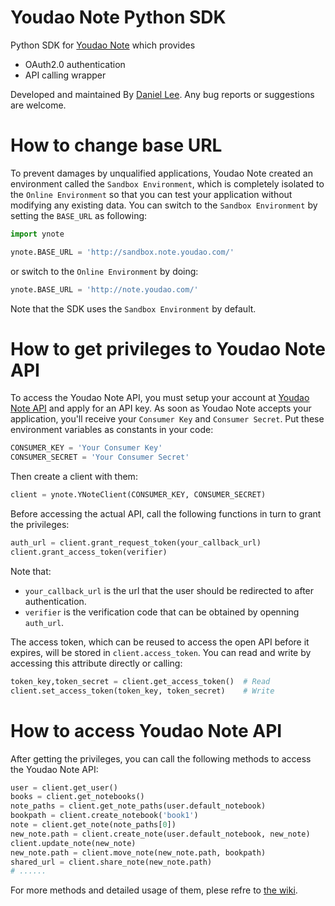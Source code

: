 # Youdao Note Python SDK

Python SDK for [Youdao Note](http://note.youdao.com/) which provides
* OAuth2.0 authentication
* API calling wrapper

Developed and maintained By [Daniel Lee](mailto:daniellee0219@gmail.com). Any bug reports or suggestions are welcome.

# How to change base URL

To prevent damages by unqualified applications, Youdao Note created an environment called the `Sandbox Environment`, which is completely isolated to the `Online Environment` so that you can test your application without modifying any existing data. You can switch to the `Sandbox Environment` by setting the `BASE_URL` as following:
```python
import ynote

ynote.BASE_URL = 'http://sandbox.note.youdao.com/'
```
or switch to the `Online Environment` by doing:
```python
ynote.BASE_URL = 'http://note.youdao.com/'
```
Note that the SDK uses the `Sandbox Environment` by default.

# How to get privileges to Youdao Note API

To access the Youdao Note API, you must setup your account at [Youdao Note API](http://note.youdao.com/open/) and apply for an API key. As soon as Youdao Note accepts your application, you'll receive your `Consumer Key` and `Consumer Secret`. Put these environment variables as constants in your code:
```python
CONSUMER_KEY = 'Your Consumer Key'
CONSUMER_SECRET = 'Your Consumer Secret'
```

Then create a client with them:
```python
client = ynote.YNoteClient(CONSUMER_KEY, CONSUMER_SECRET)
```

Before accessing the actual API, call the following functions in turn to grant the privileges:
```python
auth_url = client.grant_request_token(your_callback_url)
client.grant_access_token(verifier)
```
Note that:
* `your_callback_url` is the url that the user should be redirected to after authentication.
* `verifier` is the verification code that can be obtained by openning `auth_url`.

The access token, which can be reused to access the open API before it expires, will be stored in `client.access_token`. You can read and write by accessing this attribute directly or calling:

```python
token_key,token_secret = client.get_access_token()  # Read
client.set_access_token(token_key, token_secret)    # Write
```

# How to access Youdao Note API

After getting the privileges, you can call the following methods to access the Youdao Note API:
```python
user = client.get_user()
books = client.get_notebooks()
note_paths = client.get_note_paths(user.default_notebook)
bookpath = client.create_notebook('book1')
note = client.get_note(note_paths[0])
new_note.path = client.create_note(user.default_notebook, new_note)
client.update_note(new_note)
new_note.path = client.move_note(new_note.path, bookpath)
shared_url = client.share_note(new_note.path)
# ......
```
For more methods and detailed usage of them, plese refre to [the wiki](https://github.com/daniellee219/youdaonotepy/wiki).
